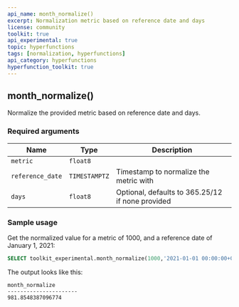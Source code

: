 ```yaml
---
api_name: month_normalize()
excerpt: Normalization metric based on reference date and days 
license: community
toolkit: true
api_experimental: true
topic: hyperfunctions
tags: [normalization, hyperfunctions]
api_category: hyperfunctions
hyperfunction_toolkit: true
---
```

## month_normalize()

Normalize the provided metric based on reference date and days.

### Required arguments

|Name|Type|Description|
|-|-|-|
|`metric`|`float8`||
|`reference_date`|`TIMESTAMPTZ`|Timestamp to normalize the metric with|
|`days`|`float8`|Optional, defaults to 365.25/12 if none provided|

### Sample usage

Get the normalized value for a metric of 1000, and a reference date of January 1, 2021:

```sql
SELECT toolkit_experimental.month_normalize(1000,'2021-01-01 00:00:00+03'::timestamptz
```

The output looks like this:

```
month_normalize
----------------------
981.8548387096774
```
